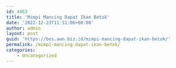 ```yaml
---
id: 4463
title: 'Mimpi Mancing Dapat Ikan Betok'
date: '2022-12-23T11:31:06+00:00'
author: admin
layout: post
guid: 'https://bos.awn.biz.id/mimpi-mancing-dapat-ikan-betok/'
permalink: /mimpi-mancing-dapat-ikan-betok/
categories:
    - Uncategorized
---
```


